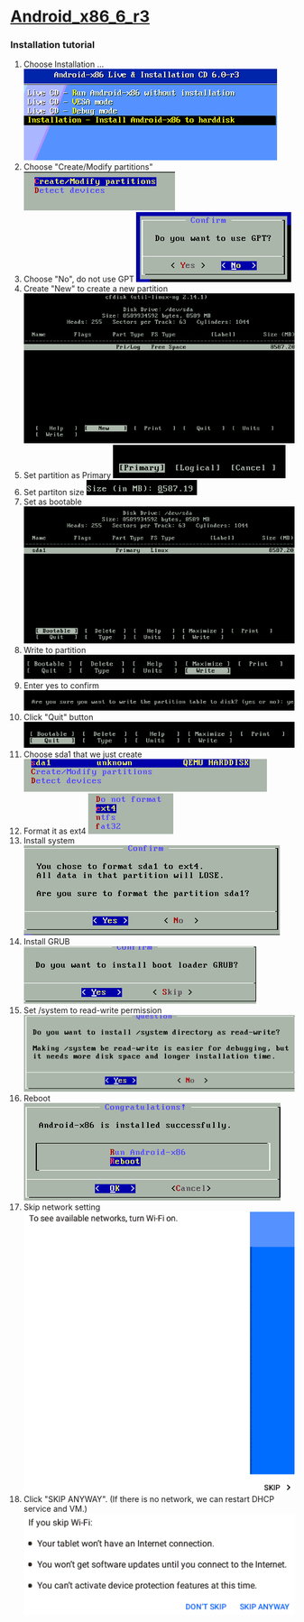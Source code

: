 # [Android_x86_6_r3](https://mirrors.xtom.com/osdn//android-x86/65890/android-x86-6.0-r3.iso)
### Installation tutorial
1. Choose Installation ...
![image](https://github.com/sheng9571/shenker/blob/master/qemu/android/image/android_6_01.png)
2. Choose "Create/Modify partitions"
![image](https://github.com/sheng9571/shenker/blob/master/qemu/android/image/android_6_02.png)
3. Choose "No", do not use GPT
![image](https://github.com/sheng9571/shenker/blob/master/qemu/android/image/android_6_03.png)
4. Create "New" to create a new partition
![image](https://github.com/sheng9571/shenker/blob/master/qemu/android/image/android_6_04.png)
5. Set partition as Primary
![image](https://github.com/sheng9571/shenker/blob/master/qemu/android/image/android_6_05.png)
6. Set partiton size
![image](https://github.com/sheng9571/shenker/blob/master/qemu/android/image/android_6_06.png)
7. Set as bootable
![image](https://github.com/sheng9571/shenker/blob/master/qemu/android/image/android_6_07.png)
8. Write to partition
![image](https://github.com/sheng9571/shenker/blob/master/qemu/android/image/android_6_08.png)
9. Enter yes to confirm
![image](https://github.com/sheng9571/shenker/blob/master/qemu/android/image/android_6_09.png)
10. Click "Quit" button
![image](https://github.com/sheng9571/shenker/blob/master/qemu/android/image/android_6_10.png)
11. Choose sda1 that we just create
![image](https://github.com/sheng9571/shenker/blob/master/qemu/android/image/android_6_11.png)
12. Format it as ext4
![image](https://github.com/sheng9571/shenker/blob/master/qemu/android/image/android_6_12.png)
13. Install system
![image](https://github.com/sheng9571/shenker/blob/master/qemu/android/image/android_6_13.png)
14. Install GRUB
![image](https://github.com/sheng9571/shenker/blob/master/qemu/android/image/android_6_14.png)
15. Set /system to read-write permission
![image](https://github.com/sheng9571/shenker/blob/master/qemu/android/image/android_6_15.png)
16. Reboot
![image](https://github.com/sheng9571/shenker/blob/master/qemu/android/image/android_6_16.png)
17. Skip network setting
![image](https://github.com/sheng9571/shenker/blob/master/qemu/android/image/android_6_17.png)
18. Click "SKIP ANYWAY". (If there is no network, we can restart DHCP service and VM.)
![image](https://github.com/sheng9571/shenker/blob/master/qemu/android/image/android_6_18.png)
